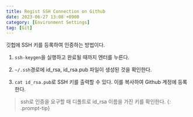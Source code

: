 ```yaml
---
title: Regist SSH Connection on Github
date: 2023-06-27 13:08 +0900
category: [Environment Settings]
tag: [Git]
---
```


깃헙에 SSH 키를 등록하여 인증하는 방법이다.

1. `ssh-keygen`을 실행하고 완료될 때까지 엔터를 누른다.

2. `~/.ssh`경로에 id_rsa, id_rsa.pub 파일이 생성된 것을 확인한다.

3. `cat id_rsa.pub`로 SSH 키를 출력할 수 있다. 이를 복사하여 Github 계정에 등록한다.

> ssh로 인증을 요구할 때 디폴트로 id_rsa 이름을 가진 키를 확인한다.
{: .prompt-tip}

